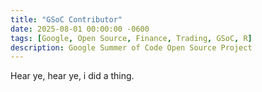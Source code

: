 ```yaml
---
title: "GSoC Contributor"
date: 2025-08-01 00:00:00 -0600
tags: [Google, Open Source, Finance, Trading, GSoC, R]
description: Google Summer of Code Open Source Project 
---
```


Hear ye, hear ye, i did a thing.